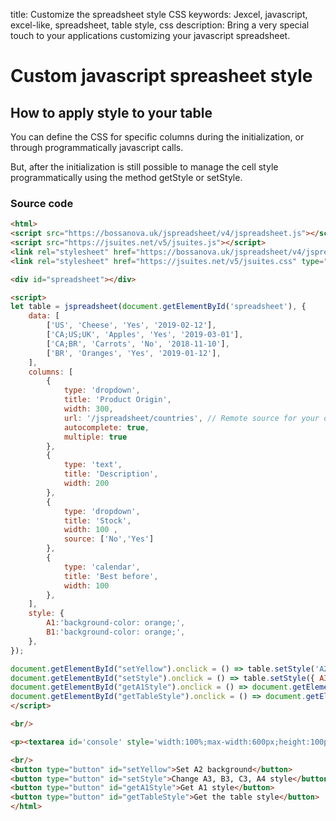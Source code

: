 title: Customize the spreadsheet style CSS
keywords: Jexcel, javascript, excel-like, spreadsheet, table style, css
description: Bring a very special touch to your applications customizing your javascript spreadsheet.

# Custom javascript spreasheet style

## How to apply style to your table

You can define the CSS for specific columns during the initialization, or through programmatically javascript calls.

But, after the initialization is still possible to manage the cell style programmatically using the method getStyle or setStyle.

### Source code

```html
<html>
<script src="https://bossanova.uk/jspreadsheet/v4/jspreadsheet.js"></script>
<script src="https://jsuites.net/v5/jsuites.js"></script>
<link rel="stylesheet" href="https://bossanova.uk/jspreadsheet/v4/jspreadsheet.css" type="text/css" />
<link rel="stylesheet" href="https://jsuites.net/v5/jsuites.css" type="text/css" />

<div id="spreadsheet"></div>

<script>
let table = jspreadsheet(document.getElementById('spreadsheet'), {
    data: [
        ['US', 'Cheese', 'Yes', '2019-02-12'],
        ['CA;US;UK', 'Apples', 'Yes', '2019-03-01'],
        ['CA;BR', 'Carrots', 'No', '2018-11-10'],
        ['BR', 'Oranges', 'Yes', '2019-01-12'],
    ],
    columns: [
        {
            type: 'dropdown',
            title: 'Product Origin',
            width: 300,
            url: '/jspreadsheet/countries', // Remote source for your dropdown
            autocomplete: true,
            multiple: true
        },
        {
            type: 'text',
            title: 'Description',
            width: 200
        },
        {
            type: 'dropdown',
            title: 'Stock',
            width: 100 ,
            source: ['No','Yes']
        },
        {
            type: 'calendar',
            title: 'Best before',
            width: 100
        },
    ],
    style: {
        A1:'background-color: orange;',
        B1:'background-color: orange;',
    },
});

document.getElementById("setYellow").onclick = () => table.setStyle('A2', 'background-color', 'yellow');
document.getElementById("setStyle").onclick = () => table.setStyle({ A3:'font-weight: bold; color:red;', B3:'background-color: yellow;', C3:'text-decoration: underline;', A4:'text-align:left;' });
document.getElementById("getA1Style").onclick = () => document.getElementById('console').innerHTML = table.getStyle('A1');
document.getElementById("getTableStyle").onclick = () => document.getElementById('console').innerHTML = JSON.stringify(table.getStyle());
</script>

<br/>

<p><textarea id='console' style='width:100%;max-width:600px;height:100px;'></textarea></p>

<br/>
<button type="button" id="setYellow">Set A2 background</button>
<button type="button" id="setStyle">Change A3, B3, C3, A4 style</button>
<button type="button" id="getA1Style">Get A1 style</button>
<button type="button" id="getTableStyle">Get the table style</button>
</html>
```

